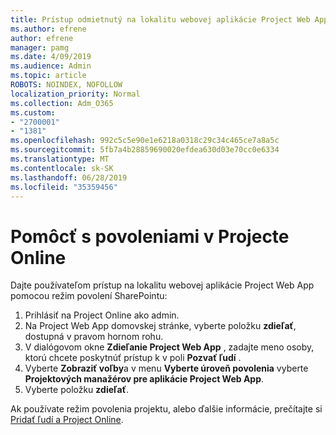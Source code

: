 ```yaml
---
title: Prístup odmietnutý na lokalitu webovej aplikácie Project Web App
ms.author: efrene
author: efrene
manager: pamg
ms.date: 4/09/2019
ms.audience: Admin
ms.topic: article
ROBOTS: NOINDEX, NOFOLLOW
localization_priority: Normal
ms.collection: Adm_O365
ms.custom:
- "2700001"
- "1381"
ms.openlocfilehash: 992c5c5e90e1e6218a0318c29c34c465ce7a8a5c
ms.sourcegitcommit: 5fb7a4b28859690020efdea630d03e70cc0e6334
ms.translationtype: MT
ms.contentlocale: sk-SK
ms.lasthandoff: 06/28/2019
ms.locfileid: "35359456"
---
```

# <a name="help-with-permissions-in-project-online"></a>Pomôcť s povoleniami v Projecte Online

Dajte používateľom prístup na lokalitu webovej aplikácie Project Web App pomocou režim povolení SharePointu:

1. Prihlásiť na Project Online ako admin.
2. Na Project Web App domovskej stránke, vyberte položku **zdieľať**, dostupná v pravom hornom rohu.
3. V dialógovom okne **Zdieľanie Project Web App** , zadajte meno osoby, ktorú chcete poskytnúť prístup k v poli **Pozvať ľudí** .
4. Vyberte **Zobraziť voľby**a v menu **Vyberte úroveň povolenia** vyberte **Projektových manažérov pre aplikácie Project Web App**.
5. Vyberte položku **zdieľať**.

Ak používate režim povolenia projektu, alebo ďalšie informácie, prečítajte si [Pridať ľudí a Project Online](https://docs.microsoft.com/projectonline/step-2-add-people-to-project-online).
